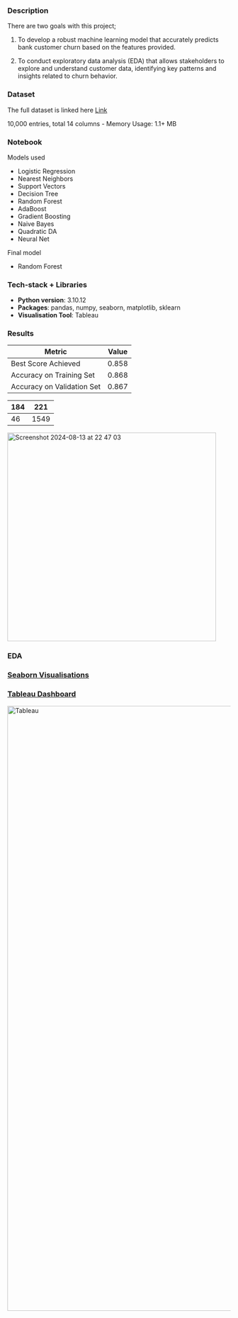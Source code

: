 ### Description

There are two goals with this project;

1) To develop a robust machine learning model that accurately predicts bank customer churn based on the features provided.

2) To conduct exploratory data analysis (EDA) that allows stakeholders to explore and understand customer data, identifying key patterns and insights related to churn behavior.

### Dataset

The full dataset is linked here [Link](https://www.kaggle.com/datasets/divu2001/customer-churn-rate?select=Churn_Modelling.csv)

10,000 entries, total 14 columns - Memory Usage: 1.1+ MB

### Notebook

Models used 

- Logistic Regression
- Nearest Neighbors
- Support Vectors
- Decision Tree
- Random Forest
- AdaBoost
- Gradient Boosting
- Naive Bayes
- Quadratic DA
- Neural Net

Final model

- Random Forest

### Tech-stack + Libraries

- **Python version**: 3.10.12
- **Packages**: pandas, numpy, seaborn, matplotlib, sklearn
- **Visualisation Tool**: Tableau

### **Results**

| Metric | Value |
| --- | --- |
| Best Score Achieved | 0.858 |
| Accuracy on Training Set | 0.868 |
| Accuracy on Validation Set | 0.867 |

| 184 | 221 |
| --- | --- |
| 46 | 1549 |

<img width="471" alt="Screenshot 2024-08-13 at 22 47 03" src="https://github.com/user-attachments/assets/b80bb237-4d05-4d2e-8d47-764388a8d9f1">

### EDA

### [Seaborn Visualisations](https://github.com/2024200/Project_2_test/tree/115e00c6188cee8742a3b30574f83eda6eb4dd0d/EDA)

### [Tableau Dashboard](https://public.tableau.com/shared/W97M9852J?:display_count=n&:origin=viz_share_link)

<img width="1366" alt="Tableau" src="https://github.com/user-attachments/assets/2d1950f1-9624-411d-83ef-414eb23901e4">
